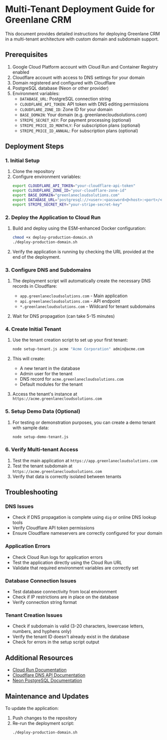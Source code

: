 # Multi-Tenant Deployment Guide for Greenlane CRM

This document provides detailed instructions for deploying Greenlane CRM in a multi-tenant architecture with custom domain and subdomain support.

## Prerequisites

1. Google Cloud Platform account with Cloud Run and Container Registry enabled
2. Cloudflare account with access to DNS settings for your domain
3. Domain registered and configured with Cloudflare
4. PostgreSQL database (Neon or other provider)
5. Environment variables:
   - `DATABASE_URL`: PostgreSQL connection string
   - `CLOUDFLARE_API_TOKEN`: API token with DNS editing permissions
   - `CLOUDFLARE_ZONE_ID`: Zone ID for your domain
   - `BASE_DOMAIN`: Your domain (e.g. greenlanecloudsolutions.com)
   - `STRIPE_SECRET_KEY`: For payment processing (optional)
   - `STRIPE_PRICE_ID_MONTHLY`: For subscription plans (optional)
   - `STRIPE_PRICE_ID_ANNUAL`: For subscription plans (optional)

## Deployment Steps

### 1. Initial Setup

1. Clone the repository
2. Configure environment variables:
   ```bash
   export CLOUDFLARE_API_TOKEN="your-cloudflare-api-token"
   export CLOUDFLARE_ZONE_ID="your-cloudflare-zone-id" 
   export BASE_DOMAIN="greenlanecloudsolutions.com"
   export DATABASE_URL="postgresql://<user>:<password>@<host>:<port>/<database>"
   export STRIPE_SECRET_KEY="your-stripe-secret-key"
   ```

### 2. Deploy the Application to Cloud Run

1. Build and deploy using the ESM-enhanced Docker configuration:
   ```bash
   chmod +x deploy-production-domain.sh
   ./deploy-production-domain.sh
   ```

2. Verify the application is running by checking the URL provided at the end of the deployment.

### 3. Configure DNS and Subdomains

1. The deployment script will automatically create the necessary DNS records in Cloudflare:
   - `app.greenlanecloudsolutions.com` - Main application
   - `api.greenlanecloudsolutions.com` - API endpoint
   - `*.greenlanecloudsolutions.com` - Wildcard for tenant subdomains

2. Wait for DNS propagation (can take 5-15 minutes)

### 4. Create Initial Tenant

1. Use the tenant creation script to set up your first tenant:
   ```bash
   node setup-tenant.js acme "Acme Corporation" admin@acme.com
   ```

2. This will create:
   - A new tenant in the database
   - Admin user for the tenant
   - DNS record for `acme.greenlanecloudsolutions.com`
   - Default modules for the tenant

3. Access the tenant's instance at `https://acme.greenlanecloudsolutions.com`

### 5. Setup Demo Data (Optional)

1. For testing or demonstration purposes, you can create a demo tenant with sample data:
   ```bash
   node setup-demo-tenant.js
   ```

### 6. Verify Multi-tenant Access

1. Test the main application at `https://app.greenlanecloudsolutions.com`
2. Test the tenant subdomain at `https://acme.greenlanecloudsolutions.com`
3. Verify that data is correctly isolated between tenants

## Troubleshooting

### DNS Issues

- Check if DNS propagation is complete using `dig` or online DNS lookup tools
- Verify Cloudflare API token permissions
- Ensure Cloudflare nameservers are correctly configured for your domain

### Application Errors

- Check Cloud Run logs for application errors
- Test the application directly using the Cloud Run URL
- Validate that required environment variables are correctly set

### Database Connection Issues

- Test database connectivity from local environment
- Check if IP restrictions are in place on the database
- Verify connection string format

### Tenant Creation Issues

- Check if subdomain is valid (3-20 characters, lowercase letters, numbers, and hyphens only)
- Verify the tenant ID doesn't already exist in the database
- Check for errors in the setup script output

## Additional Resources

- [Cloud Run Documentation](https://cloud.google.com/run/docs)
- [Cloudflare DNS API Documentation](https://developers.cloudflare.com/api/operations/dns-records-for-a-zone-list-dns-records)
- [Neon PostgreSQL Documentation](https://neon.tech/docs)

## Maintenance and Updates

To update the application:

1. Push changes to the repository
2. Re-run the deployment script:
   ```bash
   ./deploy-production-domain.sh
   ```